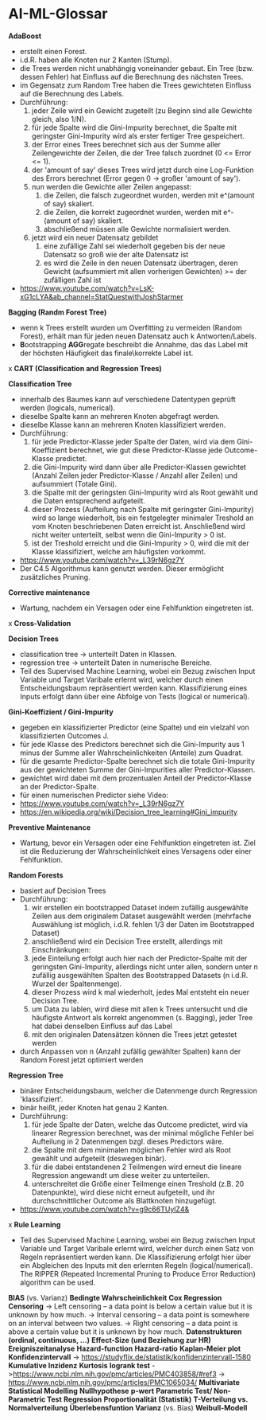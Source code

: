 # AI-ML-Glossar

**AdaBoost**
- erstellt einen Forest.
- i.d.R. haben alle Knoten nur 2 Kanten (Stump).
- die Trees werden nicht unabhängig voneinander gebaut. Ein Tree (bzw. dessen Fehler) hat Einfluss auf die Berechnung des nächsten Trees.
- im Gegensatz zum Random Tree haben die Trees gewichteten Einfluss auf die Berechnung des Labels.
- Durchführung:
    1. jeder Zeile wird ein Gewicht zugeteilt (zu Beginn sind alle Gewichte gleich, also 1/N).
    2. für jede Spalte wird die Gini-Impurity berechnet, die Spalte mit geringster Gini-Impurity wird als erster fertiger Tree gespeichert.
    3. der Error eines Trees berechnet sich aus der Summe aller Zeilengewichte der Zeilen, die der Tree falsch zuordnet (0 <= Error <= 1).
    4. der 'amount of say' dieses Trees wird jetzt durch eine Log-Funktion des Errors berechnet (Error gegen 0 -> großer 'amount of say').
    5. nun werden die Gewichte aller Zeilen angepasst:
        1. die Zeilen, die falsch zugeordnet wurden, werden mit e^(amount of say) skaliert.
        2. die Zeilen, die korrekt zugeordnet wurden, werden mit e^-(amount of say) skaliert.
        3. abschließend müssen alle Gewichte normalisiert werden.
    6. jetzt wird ein neuer Datensatz gebildet
        1. eine zufällige Zahl sei wiederholt gegeben bis der neue Datensatz so groß wie der alte Datensatz ist
        2. es wird die Zeile in den neuen Datensatz übertragen, deren Gewicht (aufsummiert mit allen vorherigen Gewichten) >= der zufälligen Zahl ist
- https://www.youtube.com/watch?v=LsK-xG1cLYA&ab_channel=StatQuestwithJoshStarmer

**Bagging (Randm Forest Tree)**
- wenn k Trees erstellt wurden um Overfitting zu vermeiden (Random Forest), erhält man für jeden neuen Datensatz auch k Antworten/Labels.
- **B**ootstrapping **AGG**regate beschreibt die Annahme, das das Label mit der höchsten Häufigkeit das finale\korrekte Label ist.

x **CART (Classification and Regression Trees)**

**Classification Tree**
- innerhalb des Baumes kann auf verschiedene Datentypen geprüft werden (logicals, numerical).
- dieselbe Spalte kann an mehreren Knoten abgefragt werden.
- dieselbe Klasse kann an mehreren Knoten klassifiziert werden.
- Durchführung:
    1. für jede Predictor-Klasse jeder Spalte der Daten, wird via dem Gini-Koeffizient berechnet, wie gut diese Predictor-Klasse jede Outcome-Klasse predictet.
    2. die Gini-Impurity wird dann über alle Predictor-Klassen gewichtet (Anzahl Zeilen jeder Predictor-Klasse / Anzahl aller Zeilen) und aufsummiert (Totale Gini).
    3. die Spalte mit der geringsten Gini-Impurity wird als Root gewählt und die Daten entsprechend aufgeteilt.
    4. dieser Prozess (Aufteilung nach Spalte mit geringster Gini-Impurity) wird so lange wiederholt, bis ein festgelegter minimaler Treshold an vom Knoten beschriebenen Daten erreicht ist. Anschließend wird nicht weiter unterteilt, selbst wenn die Gini-Impurity > 0 ist.
    5. ist der Treshold erreicht und die Gini-Impurity > 0, wird die mit der Klasse klassifiziert, welche am häufigsten vorkommt.
- https://www.youtube.com/watch?v=_L39rN6gz7Y
- Der C4.5 Algorithmus kann genutzt werden. Dieser ermöglicht zusätzliches Pruning.

**Corrective maintenance**
- Wartung, nachdem ein Versagen oder eine Fehlfunktion eingetreten ist.

x **Cross-Validation**

**Decision Trees**
- classification tree -> unterteilt Daten in Klassen.
- regression tree -> unterteilt Daten in numerische Bereiche.
- Teil des Supervised Machine Learning, wobei ein Bezug zwischen Input Variable und Target Varibale erlernt wird, welcher durch einen Entscheidungsbaum repräsentiert werden kann. Klassifizierung eines Inputs erfolgt dann über eine Abfolge von Tests (logical or numerical).

**Gini-Koeffizient / Gini-Impurity**
- gegeben ein klassifizierter Predictor (eine Spalte) und ein vielzahl von klassifizierten Outcomes J.
- für jede Klasse des Predictors berechnet sich die Gini-Impurity aus 1 minus der Summe aller Wahrscheinlichkeiten (Anteile) zum Quadrat.
- für die gesamte Predictor-Spalte berechnet sich die totale Gini-Impurity aus der gewichteten Summe der Gini-Impurities aller Predictor-Klassen.
- gewichtet wird dabei mit dem prozentualen Anteil der Predictor-Klasse an der Predictor-Spalte.
- für einen numerischen Predictor siehe Video:
- https://www.youtube.com/watch?v=_L39rN6gz7Y
- https://en.wikipedia.org/wiki/Decision_tree_learning#Gini_impurity

**Preventive Maintenance**
- Wartung, bevor ein Versagen oder eine Fehlfunktion eingetreten ist. Ziel ist die Reduzierung der Wahrscheinlichkeit eines Versagens oder einer Fehlfunktion.

**Random Forests**
- basiert auf Decision Trees
- Durchführung:
    1. wir erstellen ein bootstrapped Dataset indem zufällig ausgewählte Zeilen aus dem originalem Dataset ausgewählt werden (mehrfache Auswählung ist möglich, i.d.R. fehlen 1/3 der Daten im Bootstrapped Dataset)
    2. anschließend wird ein Decision Tree erstellt, allerdings mit Einschränkungen:
    3. jede Einteilung erfolgt auch hier nach der Predictor-Spalte mit der geringsten Gini-Impurity, allerdings nicht unter allen, sondern unter n zufällig ausgewählten Spalten des Bootstrapped Datasets (n i.d.R. Wurzel der Spaltenmenge).
    4. dieser Prozess wird k mal wiederholt, jedes Mal entsteht ein neuer Decision Tree.
    5. um Data zu lablen, wird diese mit allen k Trees untersucht und die häufigste Antwort als korrekt angenommen (s. Bagging), jeder Tree hat dabei denselben Einfluss auf das Label
    6. mit den originalen Datensätzen können die Trees jetzt getestet werden
- durch Anpassen von n (Anzahl zufällig gewählter Spalten) kann der Random Forest jetzt optimiert werden

**Regression Tree**
- binärer Entscheidungsbaum, welcher die Datenmenge durch Regression 'klassifiziert'.
- binär heißt, jeder Knoten hat genau 2 Kanten.
- Durchführung:
    1. für jede Spalte der Daten, welche das Outcome predictet, wird via linearer Regression berechnet, was der minimal mögliche Fehler bei Aufteilung in 2 Datenmengen bzgl. dieses Predictors wäre.
    2. die Spalte mit dem minimalen möglichen Fehler wird als Root gewählt und aufgeteilt (deswegen binär).
    3. für die dabei entstandenen 2 Teilmengen wird erneut die lineare Regression angewandt um diese weiter zu unterteilen.
    4. unterschreitet die Größe einer Teilmenge einen Treshold (z.B. 20 Datenpunkte), wird diese nicht erneut aufgeteilt, und ihr durchschnittlicher Outcome als Blattknoten hinzugefügt.
- https://www.youtube.com/watch?v=g9c66TUylZ4&

x **Rule Learning**
- Teil des Supervised Machine Learning, wobei ein Bezug zwischen Input Variable und Target Varibale erlernt wird, welcher durch einen Satz von Regeln repräsentiert werden kann. Die Klassifizierung erfolgt hier über ein Abgleichen des Inputs mit den erlernten Regeln (logical/numerical).
The RIPPER (Repeated Incremental Pruning to Produce Error Reduction) algorithm can be used.






**BIAS** (vs. Varianz)
**Bedingte Wahrscheinlichkeit**
**Cox Regression**
**Censoring**
    -> Left censoring – a data point is below a certain value but it is unknown by how much.
    -> Interval censoring – a data point is somewhere on an interval between two values.
    -> Right censoring – a data point is above a certain value but it is unknown by how much.
**Datenstrukturen (ordinal, continuous, ...)**
**Effect-Size (und Beziehung zur HR)**
**Ereigniszeitanalyse**
**Hazard-function**
**Hazard-ratio**
**Kaplan-Meier plot**
**Konfidenzintervall**
    -> https://studyflix.de/statistik/konfidenzintervall-1580
**Kumulative Inzidenz**
**Kurtosis**
**logrank test**
    ->https://www.ncbi.nlm.nih.gov/pmc/articles/PMC403858/#ref3
    -> https://www.ncbi.nlm.nih.gov/pmc/articles/PMC1065034/
**Multivariate Statistical Modelling**
**Nullhypothese**
**p-wert**
**Parametric Test/ Non-Parametric Test**
**Regression**
**Proportionalität (Statistik)**
**T-Verteilung vs. Normalverteilung**
**Überlebensfuntion**
**Varianz** (vs. Bias)
**Weibull-Modell**




